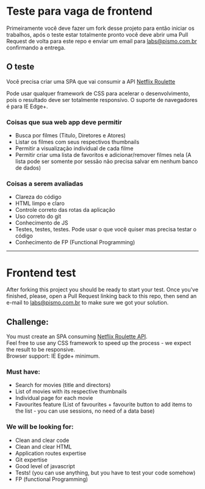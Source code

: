 # Teste para vaga de frontend 

Primeiramente você deve fazer um fork desse projeto para então iniciar os trabalhos, após o teste estar totalmente pronto você deve abrir uma Pull Request de volta para este repo e enviar um email para [labs@pismo.com.br](mailto:labs@pismo.com.br) confirmando a entrega.

## O teste

Você precisa criar uma SPA que vai consumir a API [Netflix Roulette](http://netflixroulette.net/api/)

Pode usar qualquer framework de CSS para acelerar o desenvolvimento, pois o resultado deve ser totalmente responsivo.
O suporte de navegadores é para IE Edge+. 

### Coisas que sua web app deve permitir
- Busca por filmes (Titulo, Diretores e Atores)
- Listar os filmes com seus respectivos thumbnails
- Permitir a visualização individual de cada filme
- Permitir criar uma lista de favoritos e adicionar/remover filmes nela (A lista pode ser somente por sessão não precisa salvar em nenhum banco de dados)

### Coisas a serem avaliadas
- Clareza do código
- HTML limpo e claro
- Controle correto das rotas da aplicação
- Uso correto do git
- Conhecimento de JS
- Testes, testes, testes. Pode usar o que você quiser mas precisa testar o código
- Conhecimento de FP (Functional Programming)

---
# Frontend test
After forking this project you should be ready to start your test. Once you've finished, please, open a Pull Request linking back to this repo, then send an e-mail to [labs@pismo.com.br](mailto:labs@pismo.com.br) to make sure we got your solution.

## Challenge:
You must create an SPA consuming [Netflix Roulette API](http://netflixroulette.net/api/).  
Feel free to use any CSS framework to speed up the process - we expect the result to be responsive.   
Browser support: IE Egde+ minimum.

### Must have:
- Search for movies (title and directors)
- List of movies with its respective thumbnails
- Individual page for each movie
- Favourites feature (List of favourites + favourite button to add items to the list - you can use sessions, no need of a data base)

### We will be looking for:
- Clean and clear code
- Clean and clear HTML
- Application routes expertise 
- Git expertise
- Good level of javascript
- Tests! (you can use anything, but you have to test your code somehow)
- FP (functional Programming)